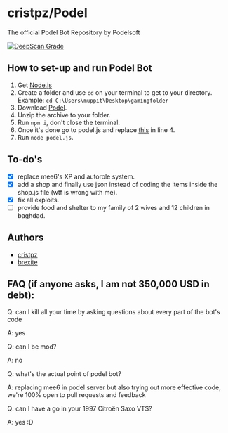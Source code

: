 # cristpz/Podel
The official Podel Bot Repository by Podelsoft

[![DeepScan Grade](https://deepscan.io/api/teams/10908/projects/13841/branches/243121/badge/grade.svg)](https://deepscan.io/dashboard#view=project&tid=10908&pid=13841&bid=243121)

## How to set-up and run Podel Bot

1. Get [Node.js](https://nodejs.org/en/download/)
2. Create a folder and use `cd` on your terminal to get to your directory. Example: `cd C:\Users\muppit\Desktop\gamingfolder`
3. Download [Podel](https://github.com/cristpz/Podel/releases/tag/Beta).
4. Unzip the archive to your folder.
5. Run `npm i`, don't close the terminal.
6. Once it's done go to podel.js and replace [this](https://imgur.com/a/fo8QqNT) in line 4.
7. Run `node podel.js`.

## To-do's
- [x] replace mee6's XP and autorole system.
- [x] add a shop and finally use json instead of coding the items inside the shop.js file (wtf is wrong with me).
- [x] fix all exploits.
- [ ] provide food and shelter to my family of 2 wives and 12 children in baghdad.

## Authors
- [cristpz](https://github.com/cristpz/)
- [brexite](https://github.com/brexite/)

## FAQ (if anyone asks, I am not 350,000 USD in debt):
Q: can I kill all your time by asking questions about every part of the bot's code

A: yes

Q: can I be mod?

A: no

Q: what's the actual point of podel bot?

A: replacing mee6 in podel server but also trying out more effective code, we're 100% open to pull requests and feedback 

Q: can I have a go in your 1997 Citroën Saxo VTS?

A: yes :D
